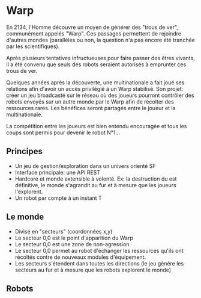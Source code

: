 # Warp

En 2134, l'Homme découvre un moyen de générer des "trous de ver", communément appelés "Warp". Ces passages permettent de rejoindre d'autres mondes (parallèles ou non, la question n'a pas encore été tranchée par les scientifiques).

Après plusieurs tentatives infructueuses pour faire passer des êtres vivants, il a été convenu que seuls des robots seraient autorisés à emprunter ces trous de ver.

Quelques années après la découverte, une multinationale a fait joué ses relations afin d'avoir un accès privilégié à un Warp stabilisé. Son projet: créer un jeu broadcasté sur le réseau où des joueurs pourront contrôler des robots envoyés sur un autre monde par le Warp afin de récolter des ressources rares. Les bénéfices seront partagés entre le joueur et la multinationale.

La compétition entre les joueurs est bien entendu encouragée et tous les coups sont permis pour devenir le robot N°1...

## Principes

- Un jeu de gestion/exploration dans un univers orienté SF
- Interface principale: une API REST
- Hardcore et monde extensible à volonté. Ex: la destruction du est définitive, le monde s'agrandit au fur et à mesure que les joueurs l'explorent.
- Un robot par compte à un instant T

## Le monde

- Divisé en "secteurs" (coordonnées x,y)
- Le secteur 0,0 est le point d'apparition du Warp
- Le secteur 0,0 est une zone de non-agression
- Le secteur 0,0 permet au robot d'échanger les ressources qu'ils ont récoltés contre de nouveaux modules d'équipement.
- Les secteurs s'étendent dans toutes les directions (le jeu génère les secteurs au fur et à mesure que les robots explorent le monde)

## Robots

